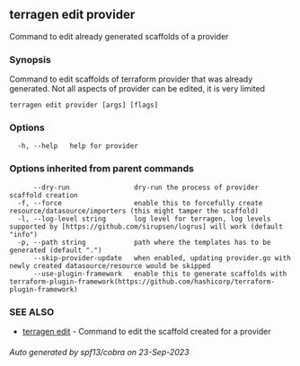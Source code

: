 ## terragen edit provider

Command to edit already generated scaffolds of a provider

### Synopsis

Command to edit scaffolds of terraform provider that was already generated. 
               Not all aspects of provider can be edited, it is very limited

```
terragen edit provider [args] [flags]
```

### Options

```
  -h, --help   help for provider
```

### Options inherited from parent commands

```
      --dry-run                dry-run the process of provider scaffold creation
  -f, --force                  enable this to forcefully create resource/datasource/importers (this might tamper the scaffold)
  -l, --log-level string       log level for terragen, log levels supported by [https://github.com/sirupsen/logrus] will work (default "info")
  -p, --path string            path where the templates has to be generated (default ".")
      --skip-provider-update   when enabled, updating provider.go with newly created datasource/resource would be skipped
      --use-plugin-framework   enable this to generate scaffolds with terraform-plugin-framework(https://github.com/hashicorp/terraform-plugin-framework)
```

### SEE ALSO

* [terragen edit](terragen_edit.md)	 - Command to edit the scaffold created for a provider

###### Auto generated by spf13/cobra on 23-Sep-2023
